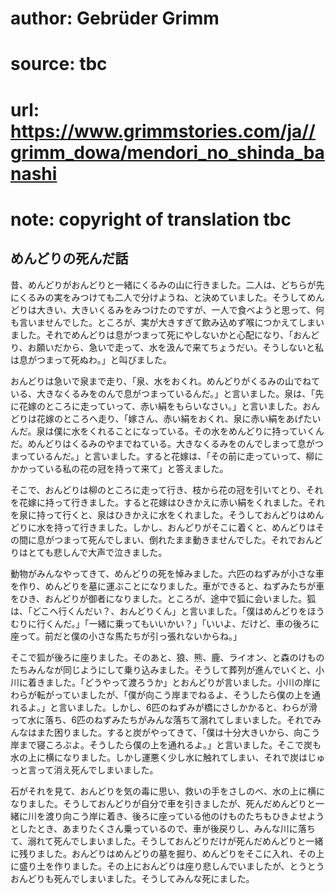 # author: Gebrüder Grimm
# source: tbc
# url: https://www.grimmstories.com/ja//grimm_dowa/mendori_no_shinda_banashi
# note: copyright of translation tbc

## めんどりの死んだ話 

昔、めんどりがおんどりと一緒にくるみの山に行きました。二人は、どちらが先にくるみの実をみつけても二人で分けようね、と決めていました。そうしてめんどりは大きい、大きいくるみをみつけたのですが、一人で食べようと思って、何も言いませんでした。ところが、実が大きすぎて飲み込めず喉につかえてしまいました。それでめんどりは息がつまって死にやしないかと心配になり、「おんどり、お願いだから、急いで走って、水を汲んで来てちょうだい。そうしないと私は息がつまって死ぬわ。」と叫びました。

おんどりは急いで泉まで走り、「泉、水をおくれ。めんどりがくるみの山でねている、大きなくるみをのんで息がつまっているんだ。」と言いました。泉は、「先に花嫁のところに走っていって、赤い絹をもらいなさい。」と言いました。おんどりは花嫁のところへ走り、「嫁さん、赤い絹をおくれ、泉に赤い絹をあげたいんだ。泉は僕に水をくれることになっている。その水をめんどりに持っていくんだ。めんどりはくるみのやまでねている。大きなくるみをのんでしまって息がつまっているんだ。」と言いました。すると花嫁は、「その前に走っていって、柳にかかっている私の花の冠を持って来て」と答えました。

そこで、おんどりは柳のところに走って行き、枝から花の冠を引いてとり、それを花嫁に持って行きました。すると花嫁はひきかえに赤い絹をくれました。それを泉に持って行くと、泉はひきかえに水をくれました。そうしておんどりはめんどりに水を持って行きました。しかし、おんどりがそこに着くと、めんどりはその間に息がつまって死んでしまい、倒れたまま動きませんでした。それでおんどりはとても悲しんで大声で泣きました。

動物がみんなやってきて、めんどりの死を悼みました。六匹のねずみが小さな車を作り、めんどりを墓に運ぶことになりました。車ができると、ねずみたちが車をひき、おんどりが御者になりました。ところが、途中で狐に会いました。狐は、「どこへ行くんだい？、おんどりくん」と言いました。「僕はめんどりをほうむりに行くんだ。」「一緒に乗ってもいいかい？」「いいよ、だけど、車の後ろに座って。前だと僕の小さな馬たちが引っ張れないからね。」

そこで狐が後ろに座りました。そのあと、狼、熊、鹿、ライオン、と森のけものたちみんなが同じようにして乗り込みました。そうして葬列が進んでいくと、小川に着きました。「どうやって渡ろうか」とおんどりが言いました。小川の岸にわらが転がっていましたが、「僕が向こう岸までねるよ、そうしたら僕の上を通れるよ。」と言いました。しかし、6匹のねずみが橋にさしかかると、わらが滑って水に落ち、6匹のねずみたちがみんな落ちて溺れてしまいました。それでみんなはまた困りました。すると炭がやってきて、「僕は十分大きいから、向こう岸まで寝ころぶよ。そうしたら僕の上を通れるよ。」と言いました。そこで炭も水の上に横になりました。しかし運悪く少し水に触れてしまい、それで炭はじゅっと言って消え死んでしまいました。

石がそれを見て、おんどりを気の毒に思い、救いの手をさしのべ、水の上に横になりました。そうしておんどりが自分で車を引きましたが、死んだめんどりと一緒に川を渡り向こう岸に着き、後ろに座っている他のけものたちもひきよせようとしたとき、あまりたくさん乗っているので、車が後戻りし、みんな川に落ちて、溺れて死んでしまいました。そうしておんどりだけが死んだめんどりと一緒に残りました。おんどりはめんどりの墓を掘り、めんどりをそこに入れ、その上に盛り土を作りました。その上におんどりは座り悲しんでいましたが、とうとうおんどりも死んでしまいました。そうしてみんな死にました。
